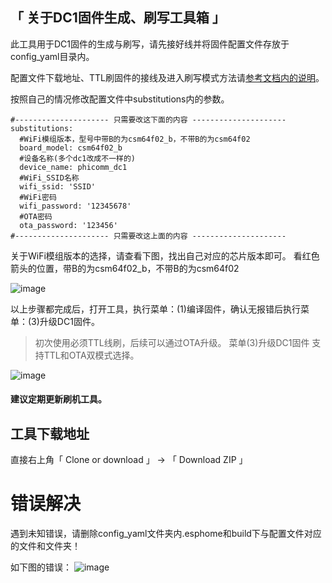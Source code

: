 ## 「 关于DC1固件生成、刷写工具箱 」

此工具用于DC1固件的生成与刷写，请先接好线并将固件配置文件存放于config_yaml目录内。

配置文件下载地址、TTL刷固件的接线及进入刷写模式方法请[参考文档内的说明](https://github.com/Samuel-0-0/phicomm_dc1-esphome/blob/master/cookbook/README.md)。

按照自己的情况修改配置文件中substitutions内的参数。

```
#--------------------- 只需要改这下面的内容 ---------------------
substitutions:
  #WiFi模组版本，型号中带B的为csm64f02_b，不带B的为csm64f02
  board_model: csm64f02_b
  #设备名称(多个dc1改成不一样的)
  device_name: phicomm_dc1
  #WiFi_SSID名称
  wifi_ssid: 'SSID'
  #WiFi密码
  wifi_password: '12345678'
  #OTA密码
  ota_password: '123456'
#--------------------- 只需要改这上面的内容 ---------------------
```
关于WiFi模组版本的选择，请查看下图，找出自己对应的芯片版本即可。
看红色箭头的位置，带B的为csm64f02_b，不带B的为csm64f02

![image](https://github.com/Samuel-0-0/esphome-tools-dc1/blob/master/%E6%A8%A1%E7%BB%84%E5%9E%8B%E5%8F%B7%E9%80%89%E6%8B%A9.jpg?raw=true)

以上步骤都完成后，打开工具，执行菜单：(1)编译固件，确认无报错后执行菜单：(3)升级DC1固件。

> 初次使用必须TTL线刷，后续可以通过OTA升级。
> 菜单(3)升级DC1固件 支持TTL和OTA双模式选择。

![image](https://github.com/Samuel-0-0/esphome-tools-dc1/blob/master/%E5%B7%A5%E5%85%B7%E7%95%8C%E9%9D%A2%E6%88%AA%E5%9B%BE.jpg?raw=true)


#### 建议定期更新刷机工具。


## 工具下载地址

直接右上角「 Clone or download 」  →  「 Download  ZIP 」

# 错误解决
遇到未知错误，请删除config_yaml文件夹内.esphome和build下与配置文件对应的文件和文件夹！

如下图的错误：
![image](https://github.com/Samuel-0-0/esphome-tools-dc1/blob/master/%E7%BC%96%E8%AF%91%E9%94%99%E8%AF%AF%E8%AF%B4%E6%98%8E.png?raw=true)